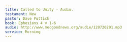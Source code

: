 ```yaml
---
title: Called to Unity - Audio.
testament: New
pastor: Dave Puttick
book: Ephesians 4 v 1-6
audio: http://www.mecgoodnews.org/audio/120720201.mp3
service: Morning
---
```


